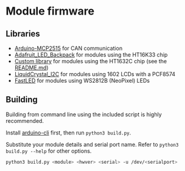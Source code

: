 # Module firmware

## Libraries

- [Arduino-MCP2515][mcp2515] for CAN communication
- [Adafruit_LED_Backpack][ledbackpack] for modules using the HT16K33 chip
- [Custom library][ht1632c_bitbang] for modules using the HT1632C chip (see the [README.md][ht1632c_readme])
- [LiquidCrystal_I2C][lcd_i2c] for modules using 1602 LCDs with a PCF8574
- [FastLED][fastled] for modules using WS2812B (NeoPixel) LEDs

## Building

Building from command line using the included script is highly recommended.

Install [arduino-cli] first, then run `python3 build.py`.

Substitute your module details and serial port name.
Refer to `python3 build.py --help` for other options.

```sh
python3 build.py <module> <hwver> <serial> -u /dev/<serialport>
```

[arduino-cli]: https://arduino.github.io/arduino-cli/latest/installation/
[mcp2515]: https://github.com/autowp/arduino-mcp2515
[ht1632c_bitbang]: ../arduino-libraries/ht1632c_bitbang
[ht1632c_readme]: ../arduino-libraries/ht1632c_bitbang/README.md
[ledbackpack]: https://github.com/adafruit/Adafruit_LED_Backpack/
[lcd_i2c]: https://github.com/johnrickman/LiquidCrystal_I2C
[fastled]: https://github.com/FastLED/FastLED
